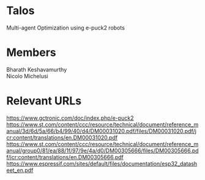 # Talos
Multi-agent Optimization using e-puck2 robots
# Members
Bharath Keshavamurthy <br/>
Nicolo Michelusi
# Relevant URLs
https://www.gctronic.com/doc/index.php/e-puck2 <br/>
https://www.st.com/content/ccc/resource/technical/document/reference_manual/3d/6d/5a/66/b4/99/40/d4/DM00031020.pdf/files/DM00031020.pdf/jcr:content/translations/en.DM00031020.pdf <br/>
https://www.st.com/content/ccc/resource/technical/document/reference_manual/group0/81/ea/88/1f/97/9e/4a/d0/DM00305666/files/DM00305666.pdf/jcr:content/translations/en.DM00305666.pdf <br/>
https://www.espressif.com/sites/default/files/documentation/esp32_datasheet_en.pdf <br/>
